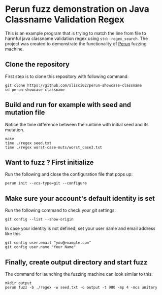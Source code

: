 # Perun fuzz demonstration on Java Classname Validation Regex

This is an example program that is trying to match the line from file to harmful java classname validation regex using `std::regex_search`.  The project was created to demonstrate the functionality of [Perun](https://github.com/xlisci02/perun) fuzzing machine. 


## Clone the repository
First step is to clone this repository with following command:

    git clone https://github.com/xlisci02/perun-showcase-classname
    cd perun-showcase-classname

## Build and run for example with seed and mutation file
Notice the time difference between the runtime with initial seed and its mutation.

    make
    time ./regex seed.txt
    time ./regex worst-case-muts/worst_case3.txt

## Want to fuzz ? First initialize

Run the following and close the configuration file that pops up:

	perun init --vcs-type=git --configure

## Make sure your account's default identity is set
Run the following command to check your git settings:

	git config --list --show-origin

In case your identity is not defined, set your user name and email address like this

	git config user.email "you@example.com"
	git config user.name "Your Name"

## Finally, create output directory and start fuzz
The command for launching the fuzzing machine can look similar to this:

    mkdir output
    perun fuzz -b ./regex -w seed.txt -o output -t 900 -mp 4 -mcs unitary

